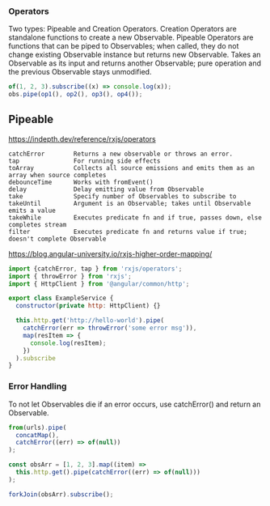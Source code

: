 ### Operators

Two types: Pipeable and Creation Operators. Creation Operators are standalone functions to create a new Observable. Pipeable Operators are functions that can be piped to Observables; when called, they do not change existing Observable instance but returns new Observable. Takes an Observable as its input and returns another Observable; pure operation and the previous Observable stays unmodified.

```js
of(1, 2, 3).subscribe((x) => console.log(x));
obs.pipe(op1(), op2(), op3(), op4());
```

## Pipeable

https://indepth.dev/reference/rxjs/operators

```
catchError        Returns a new observable or throws an error.
tap               For running side effects
toArray           Collects all source emissions and emits them as an array when source completes
debounceTime      Works with fromEvent()
delay             Delay emitting value from Observable
take              Specify number of Observables to subscribe to
takeUntil         Argument is an Observable; takes until Observable emits a value
takeWhile         Executes predicate fn and if true, passes down, else completes stream
filter            Executes predicate fn and returns value if true; doesn't complete Observable
```

https://blog.angular-university.io/rxjs-higher-order-mapping/

```js
import {catchError, tap } from 'rxjs/operators';
import { throwError } from 'rxjs';
import { HttpClient } from '@angular/common/http';

export class ExampleService {
  constructor(private http: HttpClient) {}

  this.http.get('http://hello-world').pipe(
    catchError(err => throwError('some error msg')),
    map(resItem => {
      console.log(resItem);
    })
  ).subscribe
}

```

### Error Handling

To not let Observables die if an error occurs, use catchError() and return an Observable<any>.

```js
from(urls).pipe(
  concatMap(),
  catchError((err) => of(null))
);

const obsArr = [1, 2, 3].map((item) =>
  this.http.get().pipe(catchError((err) => of(null)))
);

forkJoin(obsArr).subscribe();
```
